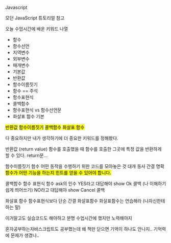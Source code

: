 Javascript

모던 JavaScript 튜토리얼 참고

오늘 수업시간에 배운 키워드 나열

- 함수
- 함수선언
- 지역변수
- 외부변수
- 매개변수
- 기본값
- 반환값
- 함수이름짓기
- 함수 == 주석
- 함수표현식
- 콜백함수
- 함수표현식 vs 함수선언문
- 화살표 함수 기본

<mark>반환값</mark> <mark>함수이름짓기</mark> <mark>콜백함수</mark>
<mark>화살표 함수</mark>

다 중요하지만 내가 생각하기에 더 중요한 키워드를 정해봤다.

반환값 (return value)
함수를 호출했을 때 함수를 호출한 그곳에 특정 값을 반환하게 할 수 있다.
return문...

함수이름짓기
함수 어떤 동작을 수행하기 위한 코드를 모아놓은 것 대개 동사
간결 명확
<mark>함수가 어떤 기능을 하는지 힌트를 얻을 수 있어야 합니다.</mark>

콜백함수
함수 표현식 함수 ask의 인수
YES라고 대답해야 show Ok 콜백 (나 이해하기 쉽게 띄어쓰기)
NO라고 대답해야 show Cancel 콜백

화살표 함수
함수표현식보다 단순 간결 화살표함수
화살표함수는 연습해라 (나자신한테 하는 말)

이거말고도 실습코드도 해야하고 분명 수업시간에 했지만 노력해야지

혼자공부하는자바스크립트도 공부했는데 왜 책만 닫으면 기억이 하나도 안나지..
기억력에 문제가 생겼나..
